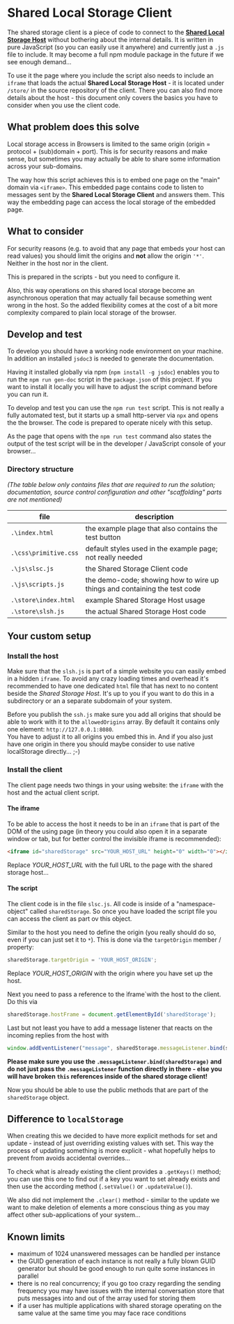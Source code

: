 # Shared Local Storage Client

The shared storage client is a piece of code to connect to the [**Shared Local Storage Host**](store/README.md) without bothering about the internal details.
It is written in pure JavaScript (so you can easily use it anywhere) and currently just a `.js` file to include.
It may become a full npm module package in the future if we see enough demand...

To use it the page where you include the script also needs to include an `iframe` that loads the actual **Shared Local Storage Host** - it is located under `/store/` in the source repository of the client. There you can also find more details about the host - this document only covers the basics you have to consider when you use the client code.

## What problem does this solve

Local storage access in Browsers is limited to the same origin (origin = protocol + (sub)domain + port). This is for security reasons and make sense, but sometimes you may actually be able to share some information across your sub-domains.

The way how this script achieves this is to embed one page on the "main" domain via `<iframe>`. This embedded page contains code to listen to messages sent by the **Shared Local Storage Client** and answers them. This way the embedding page can access the local storage of the embedded page.

## What to consider

For security reasons (e.g. to avoid that any page that embeds your host can read values) you should limit the origins and **not** allow the origin `'*'`. Neither in the host nor in the client.

This is prepared in the scripts - but you need to configure it.

Also, this way operations on this shared local storage become an asynchronous operation that may actually fail because something went wrong in the host. So the added flexibility comes at the cost of a bit more complexity compared to plain local storage of the browser.

## Develop and test

To develop you should have a working node environment on your machine. In addition an installed `jsdoc3` is needed to generate the documentation.

Having it installed globally via npm (`npm install -g jsdoc`) enables you to run the `npm run gen-doc` script in the `package.json` of this project. If you want to install it locally you will have to adjust the script command before you can run it.

To develop and test you can use the `npm run test` script. This is not really a fully automated test, but it starts up a small http-server via `npx` and opens the the browser. The code is prepared to operate nicely with this setup.

As the page that opens with the `npm run test` command also states the output of the test script will be in the developer / JavaScript console of your browser...

### Directory structure

*(The table below only contains files that are required to run the solution; documentation, source control configuration and other "scaffolding" parts are not mentioned)*

|file|description|
|-|-|
| `.\index.html` | the example plage that also contains the test button |
| `.\css\primitive.css` | default styles used in the example page; not really needed |
| `.\js\slsc.js` | the Shared Storage Client code |
| `.\js\scripts.js` | the demo-code; showing how to wire up things and containing the test code |
| `.\store\index.html` | example Shared Storage Host usage |
| `.\store\slsh.js` | the actual Shared Storage Host code |

## Your custom setup

### Install the host

Make sure that the `slsh.js` is part of a simple website you can easily embed in a hidden `iframe`. To avoid any crazy loading times and overhead it's recommended to have one dedicated `html` file that has next to no content beside the *Shared Storage Host*. It's up to you if you want to do this in a subdirectory or an a separate subdomain of your system.

Before you publish the `ssh.js` make sure you add all origins that should be able to work with it to the `allowedOrigins` array. By default it contains only one element: `http://127.0.0.1:8080`.  
You have to adjust it to all origins you embed this in. And if you also just have one origin in there you should maybe consider to use native localStorage directly... ;-)

### Install the client

The client page needs two things in your using website: the `iframe` with the host and the actual client script.

#### The iframe

To be able to access the host it needs to be in an `iframe` that is part of the DOM of the using page (in theory you could also open it in a separate window or tab, but for better control the invisible iframe is recommended):

```html
<iframe id="sharedStorage" src="YOUR_HOST_URL" height="0" width="0"></iframe>
```

Replace *YOUR_HOST_URL* with the full URL to the page with the shared storage host...

#### The script

The client code is in the file `slsc.js`. All code is inside of a "namespace-object" called `sharedStorage`. So once you have loaded the script file you can access the client as part ov this object.

Similar to the host you need to define the origin (you really should do so, even if you can just set it to `*`). This is done via the `targetOrigin` member / property:

```javascript
sharedStorage.targetOrigin = 'YOUR_HOST_ORIGIN';
```

Replace *YOUR_HOST_ORIGIN* with the origin where you have set up the host.

Next you need to pass a reference to the ìframe`with the host to the client. Do this via

```javascript
sharedStorage.hostFrame = document.getElementById('sharedStorage');
```

Last but not least you have to add a message listener that reacts on the incoming replies from the host with

```javascript
window.addEventListener("message", sharedStorage.messageListener.bind(sharedStorage), false);
```

**Please make sure you use the `.messageListener.bind(sharedStorage)` and do not just pass the `.messageListener` function directly in there - else you will have broken `this` references inside of the shared storage client!**

Now you should be able to use the public methods that are part of the `sharedStorage` object.

## Difference to `localStorage`

When creating this we decided to have more explicit methods for set and update - instead of just overriding existing values with set. This way the process of updating something is more explicit - what hopefully helps to prevent from avoids accidental overrides...

To check what is already existing the client provides a `.getKeys()` method; you can use this one to find out if a key you want to set already exists and then use the according method (`.setValue()` or `.updateValue()`).

We also did not implement the `.clear()` method - similar to the update we want to make deletion of elements a more conscious thing as you may affect other sub-applications of your system...

## Known limits

- maximum of 1024 unanswered messages can be handled per instance
- the GUID generation of each instance is not really a fully blown GUID generator but should be good enough to run quite some instances in parallel
- there is no real concurrency; if you go too crazy regarding the sending frequency you may have issues with the internal conversation store that puts messages into and out of the array used for storing them
- if a user has multiple applications with shared storage operating on the same value at the same time you may face race conditions

